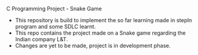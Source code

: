 C Programming Project - Snake Game

* This repository is build to implement the so far learning made in stepIn program and some SDLC learnt.
* This repo contains the project made on a Snake game regarding the Indian company L&T.
* Changes are yet to be made, project is in development phase.
